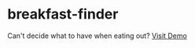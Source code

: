 # breakfast-finder

Can't decide what to have when eating out?
[Visit Demo](food-mapper-lcconcepts.netlify.com)
